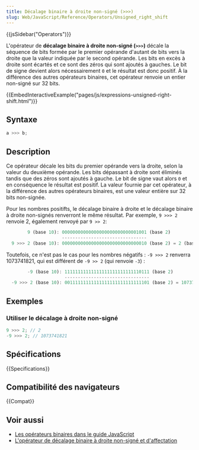 ```yaml
---
title: Décalage binaire à droite non-signé (>>>)
slug: Web/JavaScript/Reference/Operators/Unsigned_right_shift
---
```


{{jsSidebar("Operators")}}

L'opérateur de **décalage binaire à droite non-signé (`>>>`)** décale la séquence de bits formée par le premier opérande d'autant de bits vers la droite que la valeur indiquée par le second opérande. Les bits en excès à droite sont écartés et ce sont des zéros qui sont ajoutés à gauches. Le bit de signe devient alors nécessairement `0` et le résultat est donc positif. À la différence des autres opérateurs binaires, cet opérateur renvoie un entier non-signé sur 32 bits.

{{EmbedInteractiveExample("pages/js/expressions-unsigned-right-shift.html")}}

## Syntaxe

```js
a >>> b;
```

## Description

Ce opérateur décale les bits du premier opérande vers la droite, selon la valeur du deuxième opérande. Les bits dépassant à droite sont éliminés tandis que des zéros sont ajoutés à gauche. Le bit de signe vaut alors `0` et en conséquence le résultat est positif. La valeur fournie par cet opérateur, à la différence des autres opérateurs binaires, est une valeur entière sur 32 bits non-signée.

Pour les nombres positifts, le décalage binaire à droite et le décalage binaire à droite non-signés renverront le même résultat. Par exemple, `9 >>> 2` renvoie 2, également renvoyé par `9 >> 2`:

```js
        9 (base 10): 00000000000000000000000000001001 (base 2)
                     --------------------------------
  9 >>> 2 (base 10): 00000000000000000000000000000010 (base 2) = 2 (base 10)
```

Toutefois, ce n'est pas le cas pour les nombres négatifs : `-9 >>> 2` renverra 1073741821, qui est différent de `-9 >> 2` (qui renvoie `-3`) :

```js
        -9 (base 10): 11111111111111111111111111110111 (base 2)
                      --------------------------------
  -9 >>> 2 (base 10): 00111111111111111111111111111101 (base 2) = 1073741821 (base 10)
```

## Exemples

### Utiliser le décalage à droite non-signé

```js
9 >>> 2; // 2
-9 >>> 2; // 1073741821
```

## Spécifications

{{Specifications}}

## Compatibilité des navigateurs

{{Compat}}

## Voir aussi

- [Les opérateurs binaires dans le guide JavaScript](/fr/docs/Web/JavaScript/Guide/Expressions_and_Operators#bitwise)
- [L'opérateur de décalage binaire à droite non-signé et d'affectation](/fr/docs/Web/JavaScript/Reference/Operators/Unsigned_right_shift_assignment)
